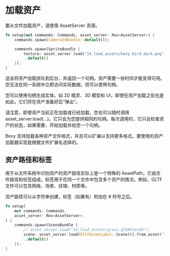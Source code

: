 # 加载资产

要从文件加载资产，请使用 AssetServer 资源。
```rust
fn setup(mut commands: Commands, asset_server: Res<AssetServer>) {
    commands.spawn(Camera2dBundle::default());    

    commands.spawn(SpriteBundle {
        texture: asset_server.load("14_load_assets/bevy_bird_dark.png"),
        ..default()
    });
}
```

这会将资产加载排队到后台，并返回一个句柄。资产需要一些时间才能变得可用。您无法在同一系统中立即访问实际数据，但可以使用句柄。

您可以使用句柄生成实体，如 2D 精灵、3D 模型和 UI，即使在资产加载之前也是如此。它们将在资产准备好后“弹出”。

请注意，即使资产当前正在加载或已经加载，您也可以随时调用 asset_server.load(…)。它只会为您提供相同的句柄。每次调用时，它只会检查资产的状态，如果需要，开始加载并给您一个句柄。

Bevy 支持加载各种资产文件格式，并且可以扩展以支持更多格式。要使用的资产加载器实现是根据文件扩展名选择的。

## 资产路径和标签
用于从文件系统中识别资产的资产路径实际上是一个特殊的 AssetPath，它由文件路径和标签组成。标签用于在同一个文件中包含多个资产的情况。例如，GLTF 文件可以包含网格、场景、纹理、材质等。

资产路径可以从字符串创建，标签（如果有）附加在 \# 符号之后。
```rust
fn setup(
    mut commands: Commands,
    asset_server: Res<AssetServer>,
) {
    commands.spawn(SceneBundle {
        // asset_server.load("14_load_assets/grass.glb#Scene0");
        scene: asset_server.load(GltfAssetLabel::Scene(0).from_asset("14_load_assets/grass.glb")),
        ..default()
    });
}
```